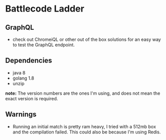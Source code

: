 # Battlecode Ladder

## GraphQL
* check out ChromeiQL or other out of the box solutions for an easy way to test the GraphQL endpoint.

## Dependencies
* java 8
* golang 1.8
* unzip

**note:** The version numbers are the ones I'm using, and does not mean the exact version is required.

## Warnings
* Running an initial match is pretty ram heavy, I tried with a 512mb box and the compilation failed. This could
  also be because I'm using Redis.
